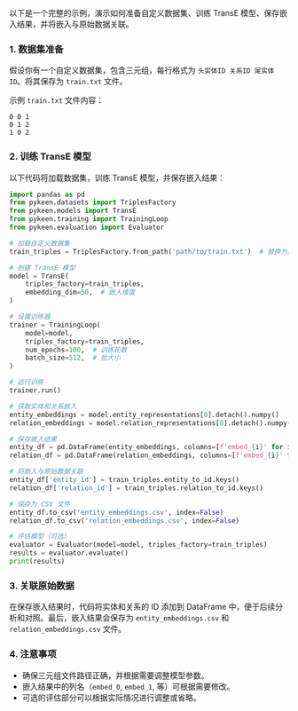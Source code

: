 以下是一个完整的示例，演示如何准备自定义数据集、训练 TransE 模型、保存嵌入结果，并将嵌入与原始数据关联。

### 1. 数据集准备

假设你有一个自定义数据集，包含三元组，每行格式为 `头实体ID 关系ID 尾实体ID`。将其保存为 `train.txt` 文件。

示例 `train.txt` 文件内容：
```
0 0 1
0 1 2
1 0 2
```

### 2. 训练 TransE 模型

以下代码将加载数据集，训练 TransE 模型，并保存嵌入结果：

```python
import pandas as pd
from pykeen.datasets import TriplesFactory
from pykeen.models import TransE
from pykeen.training import TrainingLoop
from pykeen.evaluation import Evaluator

# 加载自定义数据集
train_triples = TriplesFactory.from_path('path/to/train.txt')  # 替换为实际路径

# 创建 TransE 模型
model = TransE(
    triples_factory=train_triples,
    embedding_dim=50,  # 嵌入维度
)

# 设置训练器
trainer = TrainingLoop(
    model=model,
    triples_factory=train_triples,
    num_epochs=100,  # 训练轮数
    batch_size=512,  # 批大小
)

# 运行训练
trainer.run()

# 获取实体和关系嵌入
entity_embeddings = model.entity_representations[0].detach().numpy()
relation_embeddings = model.relation_representations[0].detach().numpy()

# 保存嵌入结果
entity_df = pd.DataFrame(entity_embeddings, columns=[f'embed_{i}' for i in range(entity_embeddings.shape[1])])
relation_df = pd.DataFrame(relation_embeddings, columns=[f'embed_{i}' for i in range(relation_embeddings.shape[1])])

# 将嵌入与原始数据关联
entity_df['entity_id'] = train_triples.entity_to_id.keys()
relation_df['relation_id'] = train_triples.relation_to_id.keys()

# 保存为 CSV 文件
entity_df.to_csv('entity_embeddings.csv', index=False)
relation_df.to_csv('relation_embeddings.csv', index=False)

# 评估模型（可选）
evaluator = Evaluator(model=model, triples_factory=train_triples)
results = evaluator.evaluate()
print(results)
```

### 3. 关联原始数据

在保存嵌入结果时，代码将实体和关系的 ID 添加到 DataFrame 中，便于后续分析和对照。最后，嵌入结果会保存为 `entity_embeddings.csv` 和 `relation_embeddings.csv` 文件。

### 4. 注意事项

- 确保三元组文件路径正确，并根据需要调整模型参数。
- 嵌入结果中的列名（`embed_0`, `embed_1`, 等）可根据需要修改。
- 可选的评估部分可以根据实际情况进行调整或省略。